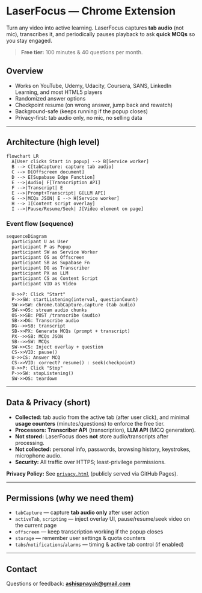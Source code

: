 # LaserFocus — Chrome Extension

Turn any video into active learning. LaserFocus captures **tab audio** (not mic), transcribes it, and periodically pauses playback to ask **quick MCQs** so you stay engaged.

> **Free tier:** 100 minutes & 40 questions per month.

## Overview
- Works on YouTube, Udemy, Udacity, Coursera, SANS, LinkedIn Learning, and most HTML5 players
- Randomized answer options
- Checkpoint resume (on wrong answer, jump back and rewatch)
- Background-safe (keeps running if the popup closes)
- Privacy-first: tab audio only, no mic, no selling data

---

## Architecture (high level)

```mermaid
flowchart LR
  A[User clicks Start in popup] --> B[Service worker]
  B --> C[tabCapture: capture tab audio]
  C --> D[Offscreen document]
  D --> E[Supabase Edge Function]
  E -->|Audio| F[Transcription API]
  F -->|Transcript| E
  E -->|Prompt+Transcript| G[LLM API]
  G -->|MCQs JSON| E --> H[Service worker]
  H --> I[Content script overlay]
  I -->|Pause/Resume/Seek| J[Video element on page]
```

### Event flow (sequence)

```mermaid
sequenceDiagram
  participant U as User
  participant P as Popup
  participant SW as Service Worker
  participant OS as Offscreen
  participant SB as Supabase Fn
  participant DG as Transcriber
  participant PX as LLM
  participant CS as Content Script
  participant VID as Video

  U->>P: Click "Start"
  P->>SW: startListening(interval, questionCount)
  SW->>SW: chrome.tabCapture.capture (tab audio)
  SW->>OS: stream audio chunks
  OS->>SB: POST /transcribe (audio)
  SB->>DG: Transcribe audio
  DG-->>SB: transcript
  SB->>PX: Generate MCQs (prompt + transcript)
  PX-->>SB: MCQs JSON
  SB-->>SW: MCQs
  SW->>CS: Inject overlay + question
  CS->>VID: pause()
  U->>CS: Answer MCQ
  CS->>VID: correct? resume() : seek(checkpoint)
  U->>P: Click "Stop"
  P->>SW: stopListening()
  SW->>OS: teardown
```

---

## Data & Privacy (short)
- **Collected:** tab audio from the active tab (after user click), and minimal **usage counters** (minutes/questions) to enforce the free tier.
- **Processors:** **Transcriber API** (transcription), **LLM API** (MCQ generation).
- **Not stored:** LaserFocus does **not** store audio/transcripts after processing.
- **Not collected:** personal info, passwords, browsing history, keystrokes, microphone audio.
- **Security:** All traffic over HTTPS; least-privilege permissions.

**Privacy Policy:** See [`privacy.html`](./docs/privacy.html) (publicly served via GitHub Pages).

---

## Permissions (why we need them)
- `tabCapture` — capture **tab audio only** after user action
- `activeTab`, `scripting` — inject overlay UI, pause/resume/seek video on the current page
- `offscreen` — keep transcription working if the popup closes
- `storage` — remember user settings & quota counters
- `tabs`/`notifications`/`alarms` — timing & active tab control (if enabled)

---

## Contact
Questions or feedback: **ashispnayak@gmail.com**
